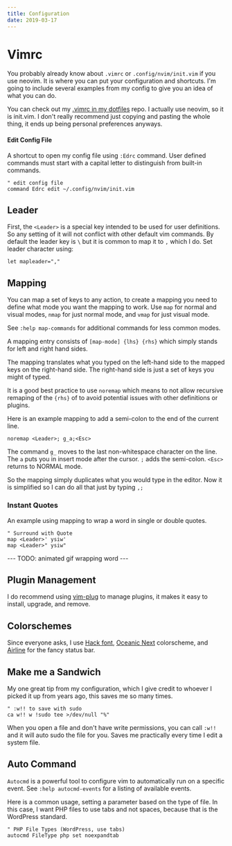 ```yaml
---
title: Configuration
date: 2019-03-17
---
```


# Vimrc

You probably already know about `.vimrc` or `.config/nvim/init.vim` if you use neovim. It is where you can put your configuration and shortcuts.  I'm going to include several examples from my config to give you an idea of what you can do.

You can check out my <a href="https://github.com/mkaz/dotfiles/blob/master/extras/nvim/init.vim">.vimrc in my dotfiles</a> repo. I actually use neovim, so it is init.vim. I don't really recommend just copying and pasting the whole thing, it ends up being personal preferences anyways.

#### Edit Config File

A shortcut to open my config file using `:Edrc` command. User defined commands must start with a capital letter to distinguish from built-in commands.

```
" edit config file
command Edrc edit ~/.config/nvim/init.vim
```


## Leader

First, the `<Leader>` is a special key intended to be used for user definitions. So any setting of it will not conflict with other default vim commands. By default the leader key is `\` but it is common to map it to `,` which I do. Set leader character using:

```vim
let mapleader=","
```

## Mapping

You can map a set of keys to any action, to create a mapping you need to define what mode you want the mapping to work. Use `map` for normal and visual modes, `nmap` for just normal mode, and `vmap` for just visual mode.

<span class="sidenote">See `:help map-commands` for additional commands for less common modes.</span>

A mapping entry consists of `[map-mode] {lhs} {rhs}` which simply stands for left and right hand sides.

The mapping translates what you typed on the left-hand side to the mapped keys on the right-hand side. The right-hand side is just a set of keys you might of typed.

It is a good best practice to use `noremap` which means to not allow recursive remaping of the `{rhs}` of to avoid potential issues with other definitions or plugins.

Here is an example mapping to add a semi-colon to the end of the current line.

```vim
noremap <Leader>; g_a;<Esc>
```

The command `g_` moves to the last non-whitespace character on the line. The `a` puts you in insert mode after the cursor. `;` adds the semi-colon. `<Esc>` returns to NORMAL mode.

So the mapping simply duplicates what you would type in the editor. Now it is simplified so I can do all that just by typing `,;`

### Instant Quotes

An example using mapping to wrap a word in single or double quotes.

```
" Surround with Quote
map <Leader>' ysiw'
map <Leader>" ysiw"
```

--- TODO: animated gif wrapping word ---


## Plugin Management

I do recommend using <a href="https://github.com/junegunn/vim-plug">vim-plug</a> to manage plugins, it makes it easy to install, upgrade, and remove.

## Colorschemes

Since everyone asks, I use <a href="https://sourcefoundry.org/hack/">Hack font</a>, <a href="https://github.com/mhartington/oceanic-next">Oceanic Next</a> colorscheme, and <a href="https://github.com/vim-airline/vim-airline">Airline</a> for the fancy status bar.


## Make me a Sandwich

My one great tip from my configuration, which I give credit to whoever I picked it up from years ago, this saves me so many times.


```vim
" :w!! to save with sudo
ca w!! w !sudo tee >/dev/null "%"
```

When you open a file and don't have write permissions, you can call `:w!!` and it will auto sudo the file for you. Saves me practically every time I edit a system file.


## Auto Command

`Autocmd` is a powerful tool to configure vim to automatically run on a specific event. See `:help autocmd-events` for a listing of available events.

Here is a common usage, setting a parameter based on the type of file. In this case, I want PHP files to use tabs and not spaces, because that is the WordPress standard.

```
" PHP File Types (WordPress, use tabs)
autocmd FileType php set noexpandtab
```

